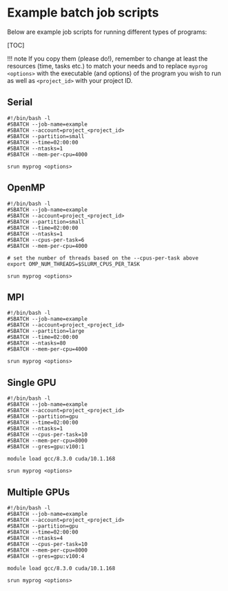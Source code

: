 # Example batch job scripts

Below are example job scripts for running different types of programs:

[TOC]

!!! note
    If you copy them (please do!), remember to change at least the resources
    (time, tasks etc.) to match your needs and to replace `myprog <options>`
    with the executable (and options) of the program you wish to run as well
    as `<project_id>` with your project ID.

## Serial

```
#!/bin/bash -l
#SBATCH --job-name=example
#SBATCH --account=project_<project_id>
#SBATCH --partition=small
#SBATCH --time=02:00:00
#SBATCH --ntasks=1
#SBATCH --mem-per-cpu=4000

srun myprog <options>
```

## OpenMP

```
#!/bin/bash -l
#SBATCH --job-name=example
#SBATCH --account=project_<project_id>
#SBATCH --partition=small
#SBATCH --time=02:00:00
#SBATCH --ntasks=1
#SBATCH --cpus-per-task=6
#SBATCH --mem-per-cpu=4000

# set the number of threads based on the --cpus-per-task above
export OMP_NUM_THREADS=$SLURM_CPUS_PER_TASK

srun myprog <options>
```

## MPI

```
#!/bin/bash -l
#SBATCH --job-name=example
#SBATCH --account=project_<project_id>
#SBATCH --partition=large
#SBATCH --time=02:00:00
#SBATCH --ntasks=80
#SBATCH --mem-per-cpu=4000

srun myprog <options>
```

## Single GPU

```
#!/bin/bash -l
#SBATCH --job-name=example
#SBATCH --account=project_<project_id>
#SBATCH --partition=gpu
#SBATCH --time=02:00:00
#SBATCH --ntasks=1
#SBATCH --cpus-per-task=10
#SBATCH --mem-per-cpu=8000
#SBATCH --gres=gpu:v100:1

module load gcc/8.3.0 cuda/10.1.168

srun myprog <options>
```

## Multiple GPUs

```
#!/bin/bash -l
#SBATCH --job-name=example
#SBATCH --account=project_<project_id>
#SBATCH --partition=gpu
#SBATCH --time=02:00:00
#SBATCH --ntasks=4
#SBATCH --cpus-per-task=10
#SBATCH --mem-per-cpu=8000
#SBATCH --gres=gpu:v100:4

module load gcc/8.3.0 cuda/10.1.168

srun myprog <options>
```
